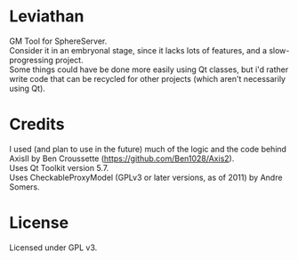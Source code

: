 # Leviathan
GM Tool for SphereServer.<br>
Consider it in an embryonal stage, since it lacks lots of features, and a slow-progressing project.<br>
Some things could have be done more easily using Qt classes, but i'd rather write code that can be recycled for other projects (which aren't necessarily using Qt).<br>

# Credits
I used (and plan to use in the future) much of the logic and the code behind AxisII by Ben Croussette (https://github.com/Ben1028/Axis2).<br>
Uses Qt Toolkit version 5.7.<br>
Uses CheckableProxyModel (GPLv3 or later versions, as of 2011) by Andre Somers.<br>

# License
Licensed under GPL v3.
